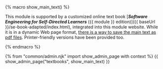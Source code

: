 {% macro show_main_text() %}
<div id="main">

This module is supported by a customized online text book [**_Software Engineering for Self-Directed Learners_** ({{ module }} edition)]({{ baseUrl }}/se-book-adapted/index.html), integrated into this module website. While it is in a dynamic Web page format, [there is a way to save the main text as pdf files]({{baseUrl}}/admin/usingThisWebsite.html#saving-as-pdf-files). Printer-friendly versions have been provided too.


</div>
{% endmacro %}

{% from "common/admin.njk" import show_admin_page with context %}
{{ show_admin_page("textbooks", show_main_text) }}
